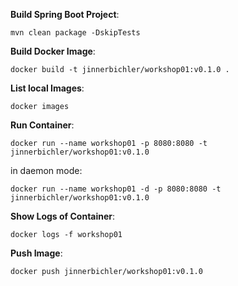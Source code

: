 **Build Spring Boot Project**:

```shell script
mvn clean package -DskipTests
```

**Build Docker Image**:

```shell script
docker build -t jinnerbichler/workshop01:v0.1.0 .
```

**List local Images**:

```shell script
docker images
```

**Run Container**:

```shell script
docker run --name workshop01 -p 8080:8080 -t jinnerbichler/workshop01:v0.1.0
```

in daemon mode:

```shell script
docker run --name workshop01 -d -p 8080:8080 -t jinnerbichler/workshop01:v0.1.0
```

**Show Logs of Container**:

```shell script
docker logs -f workshop01
```

**Push Image**:

```shell script
docker push jinnerbichler/workshop01:v0.1.0
```
